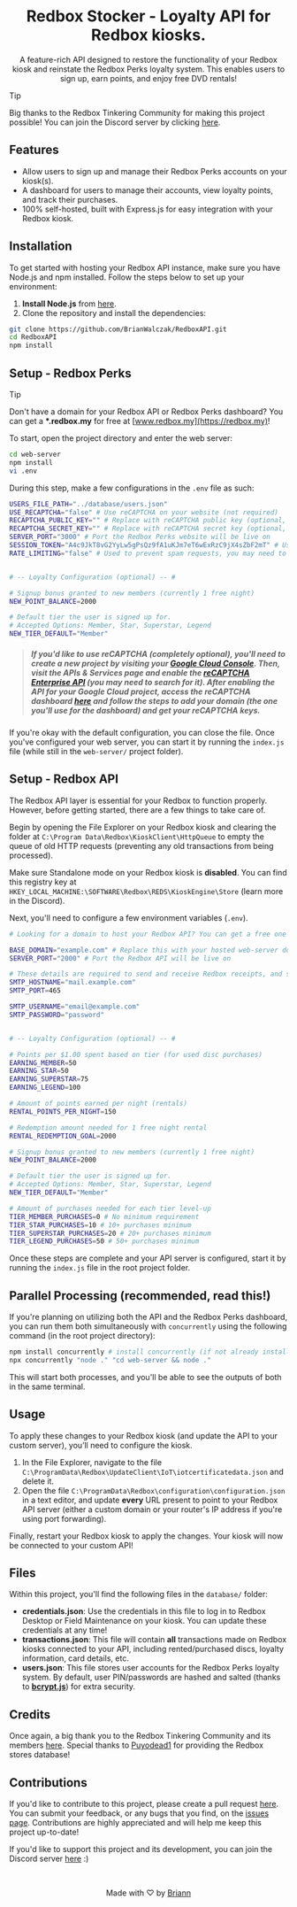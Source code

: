<h1 align="center">Redbox Stocker - Loyalty API for Redbox kiosks.</h1>

<p align="center">A feature-rich API designed to restore the functionality of your Redbox kiosk and reinstate the Redbox Perks loyalty system. This enables users to sign up, earn points, and enjoy free DVD rentals!<br></p>

> [!TIP]
> Big thanks to the Redbox Tinkering Community for making this project possible! You can join the Discord server by clicking [here](https://discord.gg/redboxtinkering).

## Features
- Allow users to sign up and manage their Redbox Perks accounts on your kiosk(s).
- A dashboard for users to manage their accounts, view loyalty points, and track their purchases.
- 100% self-hosted, built with Express.js for easy integration with your Redbox kiosk.

## Installation
To get started with hosting your Redbox API instance, make sure you have Node.js and npm installed. Follow the steps below to set up your environment:

1. **Install Node.js** from [here](https://nodejs.org/).
2. Clone the repository and install the dependencies:
```bash
git clone https://github.com/BrianWalczak/RedboxAPI.git
cd RedboxAPI
npm install
```

## Setup - Redbox Perks

> [!TIP]
> Don't have a domain for your Redbox API or Redbox Perks dashboard? You can get a **\*\.redbox.my** for free at [www.redbox.my](https://redbox.my)!

To start, open the project directory and enter the web server:
```bash
cd web-server
npm install
vi .env
```

During this step, make a few configurations in the `.env` file as such:
```bash
USERS_FILE_PATH="../database/users.json"
USE_RECAPTCHA="false" # Use reCAPTCHA on your website (not required)
RECAPTCHA_PUBLIC_KEY="" # Replace with reCAPTCHA public key (optional, leave blank if disabled)
RECAPTCHA_SECRET_KEY="" # Replace with reCAPTCHA secret key (optional, leave blank if disabled)
SERVER_PORT="3000" # Port the Redbox Perks website will be live on
SESSION_TOKEN="A4c9JkT8vG2YyLw5gPsQz9fA1uKJm7eT6wExRzC9jX4sZbF2mT" # Used for express sessions (case-sensitive)
RATE_LIMITING="false" # Used to prevent spam requests, you may need to configure the web server manually to trust proxies if using nginx, apache, etc.


# -- Loyalty Configuration (optional) -- #

# Signup bonus granted to new members (currently 1 free night)
NEW_POINT_BALANCE=2000

# Default tier the user is signed up for.
# Accepted Options: Member, Star, Superstar, Legend
NEW_TIER_DEFAULT="Member"
```

> ##### If you'd like to use reCAPTCHA (completely optional), you'll need to create a new project by visiting your [Google Cloud Console](https://console.cloud.google.com/). Then, visit the **APIs & Services** page and enable the [reCAPTCHA Enterprise API](https://console.cloud.google.com/apis/library/recaptchaenterprise.googleapis.com) (you may need to search for it). After enabling the API for your Google Cloud project, access the reCAPTCHA dashboard [here](https://www.google.com/u/1/recaptcha/admin/create) and follow the steps to add your domain (the one you'll use for the dashboard) and get your reCAPTCHA keys.

If you're okay with the default configuration, you can close the file. Once you've configured your web server, you can start it by running the `index.js` file (while still in the `web-server/` project folder).

## Setup - Redbox API

The Redbox API layer is essential for your Redbox to function properly. However, before getting started, there are a few things to take care of.

Begin by opening the File Explorer on your Redbox kiosk and clearing the folder at `C:\Program Data\Redbox\KioskClient\HttpQueue` to empty the queue of old HTTP requests (preventing any old transactions from being processed).

Make sure Standalone mode on your Redbox kiosk is **disabled**. You can find this registry key at `HKEY_LOCAL_MACHINE:\SOFTWARE\Redbox\REDS\KioskEngine\Store` (learn more in the Discord).

Next, you'll need to configure a few environment variables (`.env`).
```bash
# Looking for a domain to host your Redbox API? You can get a free one at www.redbox.my!

BASE_DOMAIN="example.com" # Replace this with your hosted web-server domain (optional, used for signup emails)
SERVER_PORT="2000" # Port the Redbox API will be live on

# These details are required to send and receive Redbox receipts, and signup information.
SMTP_HOSTNAME="mail.example.com"
SMTP_PORT=465

SMTP_USERNAME="email@example.com"
SMTP_PASSWORD="password"


# -- Loyalty Configuration (optional) -- #

# Points per $1.00 spent based on tier (for used disc purchases)
EARNING_MEMBER=50
EARNING_STAR=50
EARNING_SUPERSTAR=75
EARNING_LEGEND=100

# Amount of points earned per night (rentals)
RENTAL_POINTS_PER_NIGHT=150

# Redemption amount needed for 1 free night rental
RENTAL_REDEMPTION_GOAL=2000

# Signup bonus granted to new members (currently 1 free night)
NEW_POINT_BALANCE=2000

# Default tier the user is signed up for.
# Accepted Options: Member, Star, Superstar, Legend
NEW_TIER_DEFAULT="Member"

# Amount of purchases needed for each tier level-up
TIER_MEMBER_PURCHASES=0 # No minimum requirement
TIER_STAR_PURCHASES=10 # 10+ purchases minimum
TIER_SUPERSTAR_PURCHASES=20 # 20+ purchases minimum
TIER_LEGEND_PURCHASES=50 # 50+ purchases minimum
```

Once these steps are complete and your API server is configured, start it by running the `index.js` file in the root project folder.

## Parallel Processing (recommended, read this!)
If you're planning on utilizing both the API and the Redbox Perks dashboard, you can run them both simultaneously with `concurrently` using the following command (in the root project directory):
```bash
npm install concurrently # install concurrently (if not already installed)
npx concurrently "node ." "cd web-server && node ."
```

This will start both processes, and you'll be able to see the outputs of both in the same terminal.

## Usage
To apply these changes to your Redbox kiosk (and update the API to your custom server), you’ll need to configure the kiosk.
1. In the File Explorer, navigate to the file `C:\ProgramData\Redbox\UpdateClient\IoT\iotcertificatedata.json` and delete it.
2. Open the file `C:\ProgramData\Redbox\configuration\configuration.json` in a text editor, and update **every** URL present to point to your Redbox API server (either a custom domain or your router's IP address if you're using port forwarding).

Finally, restart your Redbox kiosk to apply the changes. Your kiosk will now be connected to your custom API!

## Files
Within this project, you'll find the following files in the `database/` folder:
- **credentials.json**: Use the credentials in this file to log in to Redbox Desktop or Field Maintenance on your kiosk. You can update these credentials at any time!
- **transactions.json**: This file will contain **all** transactions made on Redbox kiosks connected to your API, including rented/purchased discs, loyalty information, card details, etc.
- **users.json**: This file stores user accounts for the Redbox Perks loyalty system. By default, user PIN/passwords are hashed and salted (thanks to [**bcrypt.js**](https://github.com/dcodeIO/bcrypt.js)) for extra security.

## Credits
Once again, a big thank you to the Redbox Tinkering Community and its members [here](https://discord.gg/redboxtinkering). Special thanks to [Puyodead1](https://github.com/Puyodead1) for providing the Redbox stores database!

## Contributions
If you'd like to contribute to this project, please create a pull request [here](https://github.com/BrianWalczak/RedboxAPI/pulls). You can submit your feedback, or any bugs that you find, on the <a href='https://github.com/BrianWalczak/RedboxAPI/issues'>issues page</a>. Contributions are highly appreciated and will help me keep this project up-to-date!

If you'd like to support this project and its development, you can join the Discord server [here](https://discord.gg/redboxtinkering) :)

<br>
  <p align="center">Made with ♡ by <a href="https://www.brianwalczak.com">Briann</a></p>
